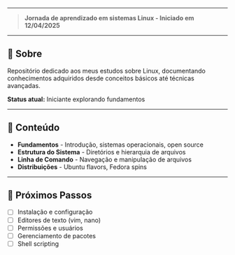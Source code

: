 __________________________________________________________________________

> **Jornada de aprendizado em sistemas Linux - Iniciado em 12/04/2025**

---

## 📝 Sobre

Repositório dedicado aos meus estudos sobre Linux, documentando conhecimentos adquiridos desde conceitos básicos até técnicas avançadas.

**Status atual:** Iniciante explorando fundamentos

---

## 📂 Conteúdo

- **Fundamentos** - Introdução, sistemas operacionais, open source
- **Estrutura do Sistema** - Diretórios e hierarquia de arquivos
- **Linha de Comando** - Navegação e manipulação de arquivos
- **Distribuições** - Ubuntu flavors, Fedora spins

---

## 🎯 Próximos Passos

- [ ]  Instalação e configuração
- [ ]  Editores de texto (vim, nano)
- [ ]  Permissões e usuários
- [ ]  Gerenciamento de pacotes
- [ ]  Shell scripting